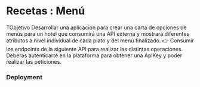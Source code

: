 # Recetas : Menú

TObjetivo
Desarrollar una aplicación para crear una carta de opciones de menús para un hotel que consumirá una
API externa y mostrará diferentes atributos a nivel individual de cada plato y del menú finalizado.
👉 Consumir los endpoints de la siguiente API para realizar las distintas operaciones. Deberás
autenticarte en la plataforma para obtener una ApiKey y poder realizar las peticiones.

### Deployment

